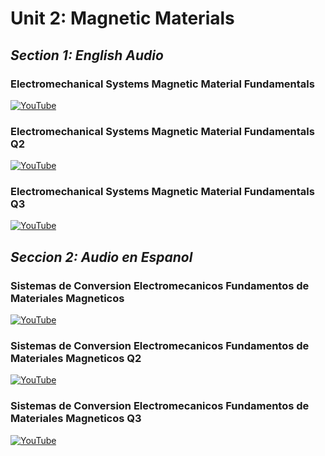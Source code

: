 # Unit 2: Magnetic Materials

## *Section 1: English Audio*

### Electromechanical Systems Magnetic Material Fundamentals

[![YouTube](http://i.ytimg.com/vi/Wfl9kiTzgAU/hqdefault.jpg)](https://www.youtube.com/watch?v=Wfl9kiTzgAU)

### Electromechanical Systems Magnetic Material Fundamentals Q2

[![YouTube](http://i.ytimg.com/vi/xCOs1Vvv13s/hqdefault.jpg)](https://www.youtube.com/watch?v=xCOs1Vvv13s)

### Electromechanical Systems Magnetic Material Fundamentals Q3

[![YouTube](http://i.ytimg.com/vi/BbawKKEsBho/hqdefault.jpg)](https://www.youtube.com/watch?v=BbawKKEsBho)


## *Seccion 2: Audio en Espanol*

### Sistemas de Conversion Electromecanicos Fundamentos de Materiales Magneticos

[![YouTube](http://i.ytimg.com/vi/ONE-AAOz-zE/hqdefault.jpg)](https://www.youtube.com/watch?v=ONE-AAOz-zE)

### Sistemas de Conversion Electromecanicos Fundamentos de Materiales Magneticos Q2

[![YouTube](http://i.ytimg.com/vi/6T-LQqsA-Is/hqdefault.jpg)](https://www.youtube.com/watch?v=6T-LQqsA-Is)

### Sistemas de Conversion Electromecanicos Fundamentos de Materiales Magneticos Q3

[![YouTube](http://i.ytimg.com/vi/IN5FzrWuTXw/hqdefault.jpg)](https://www.youtube.com/watch?v=IN5FzrWuTXw)
